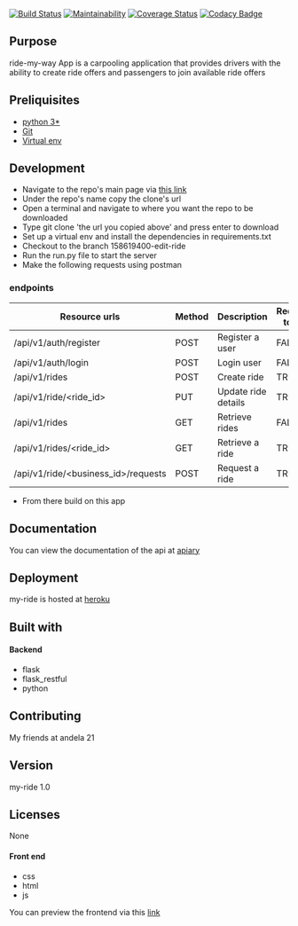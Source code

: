 [![Build Status](https://travis-ci.org/xcixor/my-ride.svg?branch=158619400-edit-ride)](https://travis-ci.org/xcixor/my-ride)
[![Maintainability](https://api.codeclimate.com/v1/badges/80451ea43faa9ca7b80d/maintainability)](https://codeclimate.com/github/xcixor/my-ride/maintainability)
[![Coverage Status](https://coveralls.io/repos/github/xcixor/my-ride/badge.svg?branch=158619400-edit-ride)](https://coveralls.io/github/xcixor/my-ride?branch=158619400-edit-ride)
[![Codacy Badge](https://api.codacy.com/project/badge/Grade/c0fe78ccda6444e9baef4265469e29e8)](https://www.codacy.com/app/xcixor/my-ride?utm_source=github.com&amp;utm_medium=referral&amp;utm_content=xcixor/my-ride&amp;utm_campaign=Badge_Grade)

## Purpose
ride-my-way App is a carpooling application that provides drivers with the ability to create ride offers and passengers to join available ride offers

## Preliquisites
* [python 3*](https://www.python.org/downloads/)
* [Git](https://git-scm.com/)
* [Virtual env](https://virtualenv.pypa.io/en/stable/)

## Development
* Navigate to the repo's main page via  [this link](https://github.com/xcixor/my-ride)
* Under the repo's name copy the clone's url
* Open a terminal and navigate to where you want the repo to be downloaded
* Type git clone 'the url you copied above' and press enter to download
* Set up a virtual env and install the dependencies in requirements.txt
* Checkout to the branch 158619400-edit-ride
* Run the run.py file to start the server
* Make the following requests using postman
### endpoints
|Resource urls                                    | Method     | Description               | Requires token  |
|-------------------------------------------------|------------|---------------------------|-----------------|
| /api/v1/auth/register                           |   POST     | Register a user           |    FALSE        |
| /api/v1/auth/login                              |   POST     | Login user                |    FALSE        |
| /api/v1/rides                                   |   POST     | Create ride               |    TRUE         |
| /api/v1/ride/&lt;ride_id&gt;                    |   PUT      | Update ride details       |    TRUE         |
| /api/v1/rides                                   |   GET      | Retrieve rides            |    FALSE        |
| /api/v1/rides/&lt;ride_id&gt;                   |   GET      | Retrieve a ride           |    TRUE         |
| /api/v1/ride/&lt;business_id&gt;/requests       |   POST     | Request a ride            |    TRUE         |

* From there build on this app

## Documentation
You can view the documentation of the api at [apiary](https://myride.docs.apiary.io/#)

## Deployment
my-ride is hosted at [heroku]( https://my-ride.herokuapp.com/)

## Built with
#### Backend
* flask
* flask_restful
* python
## Contributing
My friends at andela 21
## Version
my-ride 1.0
## Licenses
None
#### Front end
* css
* html
* js

You can preview the frontend via this [link](https://xcixor.github.io/my-ride)
